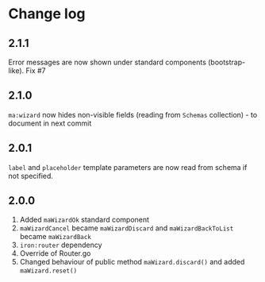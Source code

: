# Change log

## 2.1.1
Error messages are now shown under standard components (bootstrap-like).
Fix #7

## 2.1.0
`ma:wizard` now hides non-visible fields (reading from `Schemas` collection) - to document in next commit

## 2.0.1
`label` and `placeholder` template parameters are now read from schema if not specified.

## 2.0.0
1. Added `maWizardOk` standard component
2. `maWizardCancel` became `maWizardDiscard` and `maWizardBackToList` became `maWizardBack`
3. `iron:router` dependency
4. Override of Router.go
5. Changed behaviour of public method `maWizard.discard()` and added `maWizard.reset()`